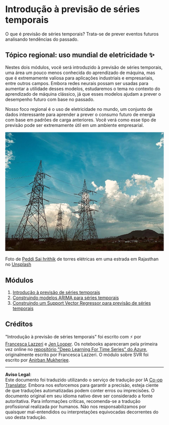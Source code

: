 <!--
CO_OP_TRANSLATOR_METADATA:
{
  "original_hash": "61342603bad8acadbc6b2e4e3aab3f66",
  "translation_date": "2025-08-29T20:38:37+00:00",
  "source_file": "7-TimeSeries/README.md",
  "language_code": "br"
}
-->
# Introdução à previsão de séries temporais

O que é previsão de séries temporais? Trata-se de prever eventos futuros analisando tendências do passado.

## Tópico regional: uso mundial de eletricidade ✨

Nestes dois módulos, você será introduzido à previsão de séries temporais, uma área um pouco menos conhecida do aprendizado de máquina, mas que é extremamente valiosa para aplicações industriais e empresariais, entre outros campos. Embora redes neurais possam ser usadas para aumentar a utilidade desses modelos, estudaremos o tema no contexto do aprendizado de máquina clássico, já que esses modelos ajudam a prever o desempenho futuro com base no passado.

Nosso foco regional é o uso de eletricidade no mundo, um conjunto de dados interessante para aprender a prever o consumo futuro de energia com base em padrões de carga anteriores. Você verá como esse tipo de previsão pode ser extremamente útil em um ambiente empresarial.

![rede elétrica](../../../translated_images/electric-grid.0c21d5214db09ffae93c06a87ca2abbb9ba7475ef815129c5b423d7f9a7cf136.br.jpg)

Foto de [Peddi Sai hrithik](https://unsplash.com/@shutter_log?utm_source=unsplash&utm_medium=referral&utm_content=creditCopyText) de torres elétricas em uma estrada em Rajasthan no [Unsplash](https://unsplash.com/s/photos/electric-india?utm_source=unsplash&utm_medium=referral&utm_content=creditCopyText)

## Módulos

1. [Introdução à previsão de séries temporais](1-Introduction/README.md)
2. [Construindo modelos ARIMA para séries temporais](2-ARIMA/README.md)
3. [Construindo um Support Vector Regressor para previsão de séries temporais](3-SVR/README.md)

## Créditos

"Introdução à previsão de séries temporais" foi escrito com ⚡️ por [Francesca Lazzeri](https://twitter.com/frlazzeri) e [Jen Looper](https://twitter.com/jenlooper). Os notebooks apareceram pela primeira vez online no [repositório "Deep Learning For Time Series" do Azure](https://github.com/Azure/DeepLearningForTimeSeriesForecasting), originalmente escrito por Francesca Lazzeri. O módulo sobre SVR foi escrito por [Anirban Mukherjee](https://github.com/AnirbanMukherjeeXD).

---

**Aviso Legal**:  
Este documento foi traduzido utilizando o serviço de tradução por IA [Co-op Translator](https://github.com/Azure/co-op-translator). Embora nos esforcemos para garantir a precisão, esteja ciente de que traduções automatizadas podem conter erros ou imprecisões. O documento original em seu idioma nativo deve ser considerado a fonte autoritativa. Para informações críticas, recomenda-se a tradução profissional realizada por humanos. Não nos responsabilizamos por quaisquer mal-entendidos ou interpretações equivocadas decorrentes do uso desta tradução.